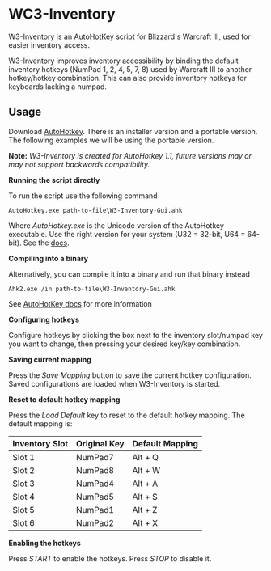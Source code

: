 # WC3-Inventory

W3-Inventory is an [AutoHotKey][1] script for Blizzard's Warcraft III, used for easier inventory access.

W3-Inventory improves inventory accessibility by binding the default inventory hotkeys (NumPad 1, 2, 4, 5, 7, 8) used by Warcraft III to another hotkey/hotkey combination. This can also provide inventory hotkeys for keyboards lacking a numpad.

## Usage

Download [AutoHotkey][2]. There is an installer version and a portable version. The following examples we will be using the portable version.

**Note:** *W3-Inventory is created for AutoHotkey 1.1, future versions may or may not support backwards compatibility.*

**Running the script directly**

To run the script use the following command

```shell
AutoHotkey.exe path-to-file\W3-Inventory-Gui.ahk
```
Where *AutoHotkey.exe* is the Unicode version of the AutoHotkey executable. Use the right version for your system (U32 = 32-bit, U64 = 64-bit). See the [docs][3].


**Compiling into a binary**

Alternatively, you can compile it into a binary and run that binary instead

```shell
Ahk2.exe /in path-to-file\W3-Inventory-Gui.ahk
```

See [AutoHotKey docs][4] for more information

**Configuring hotkeys**

Configure hotkeys by clicking the box next to the inventory slot/numpad key you want to change, then pressing your desired key/key combination.

**Saving current mapping**

Press the *Save Mapping* button to save the current hotkey configuration. Saved configurations are loaded when W3-Inventory is started.

**Reset to default hotkey mapping**

Press the *Load Default* key to reset to the default hotkey mapping. The default mapping is:


| Inventory Slot | Original Key | Default Mapping |
|----------------|--------------|-----------------|
|Slot 1          |NumPad7       |Alt + Q          |
|Slot 2          |NumPad8       |Alt + W          |
|Slot 3          |NumPad4       |Alt + A          |
|Slot 4          |NumPad5       |Alt + S          |
|Slot 5          |NumPad1       |Alt + Z          |
|Slot 6          |NumPad2       |Alt + X          |


**Enabling the hotkeys**

Press *START* to enable the hotkeys. Press *STOP* to disable it.

[1]: https://autohotkey.com/
[2]: https://autohotkey.com/download/
[3]: https://autohotkey.com/docs/Scripts.htm#cmd
[4]: https://autohotkey.com/docs/Scripts.htm#ahk2exe